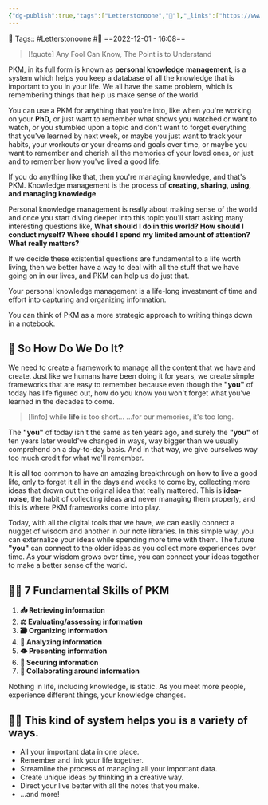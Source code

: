 ```yaml
---
{"dg-publish":true,"tags":["Letterstonoone","🌱"],"_links":["https://www.youtube.com/embed/Q2WBHyqRsxA"],"permalink":"/areas/personal-notes/what-is-a-pkm-and-why-should-you-care/","dgPassFrontmatter":true,"noteIcon":"3","created":"2023-11-14T21:08:40.165+05:30","updated":"2023-12-26T22:42:55.788+05:30"}
---
```


🧶 Tags:: #Letterstonoone #🌿 
==2022-12-01 - 16:08==

> [!quote] Any Fool Can Know, The Point is to Understand

PKM, in its full form is known as **personal knowledge management**, is a system which helps you keep a database of all the knowledge that is important to you in your life. We all have the same problem, which is remembering things that help us make sense of the world.

You can use a PKM for anything that you're into, like when you're working on your **PhD**, or just want to remember what shows you watched or want to watch, or you stumbled upon a topic and don't want to forget everything that you've learned by next week, or maybe you just want to track your habits, your workouts or your dreams and goals over time, or maybe you want to remember and cherish all the memories of your loved ones, or just and to remember how you've lived a good life.

If you do anything like that, then you're managing knowledge, and that's PKM. Knowledge management is the process of **creating, sharing, using, and managing knowledge**.

Personal knowledge management is really about making sense of the world and once you start diving deeper into this topic you'll start asking many interesting questions like, **What should I do in this world? How should I conduct myself? Where should I spend my limited amount of attention? What really matters?**

If we decide these existential questions are fundamental to a life worth living, then we better have a way to deal with all the stuff that we have going on in our lives, and PKM can help us do just that.

Your personal knowledge management is a life-long investment of time and effort into capturing and organizing information.

You can think of PKM as a more strategic approach to writing things down in a notebook.

## 🤔 So How Do We Do It?
We need to create a framework to manage all the content that we have and create. Just like we humans have been doing it for years, we create simple frameworks that are easy to remember because even though the **"you"** of today has life figured out, how do you know you won't forget what you've learned in the decades to come.

>[!info] while **life** is too short...
>...for our memories, it's too long.

The **"you"** of today isn't the same as ten years ago, and surely the **"you"** of ten years later would've changed in ways, way bigger than we usually comprehend on a day-to-day basis. And in that way, we give ourselves way too much credit for what we'll remember.

It is all too common to have an amazing breakthrough on how to live a good life, only to forget it all in the days and weeks to come by, collecting more ideas that drown out the original idea that really mattered. This is **idea-noise**, the habit of collecting ideas and never managing them properly, and this is where PKM frameworks come into play.

Today, with all the digital tools that we have, we can easily connect a nugget of wisdom and another in our note libraries. In this simple way, you can externalize your ideas while spending more time with them. The future **"you"** can connect to the older ideas as you collect more experiences over time. As your wisdom grows over time, you can connect your ideas together to make a better sense of the world.

## 🤹🏻 7 Fundamental Skills of PKM
1. **📥 Retrieving information**
2. **⚖️ Evaluating/assessing information**
3. **🗃 Organizing information**
4. **🔎 Analyzing information**
5. **👁 Presenting information**
6. **💾 Securing information**
7. **📝 Collaborating around information**

Nothing in life, including knowledge, is static. As you meet more people, experience different things, your knowledge changes.

## 💁🏻 This kind of system helps you is a variety of ways.
* All your important data in one place.
* Remember and link your life together.
* Streamline the process of managing all your important data.
* Create unique ideas by thinking in a creative way.
* Direct your live better with all the notes that you make.
* ...and more!